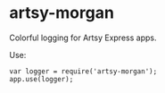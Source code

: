 # artsy-morgan

Colorful logging for Artsy Express apps.

Use:

```
var logger = require('artsy-morgan');
app.use(logger);
```
